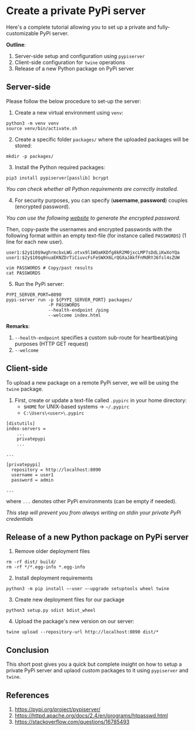 # Create a private PyPi server


Here's a complete tutorial allowing you to set up a private and fully-customizable PyPi server.


**Outline**:
1. Server-side setup and configuration using `pypiserver`
2. Client-side configuration for `twine` operations
3. Release of a new Python package on PyPi server



## Server-side

Please follow the below procedure to set-up the server:

1. Create a new virtual environment using `venv`:
```shell
python3 -m venv venv
source venv/bin/activate.sh
```
2. Create a specific folder `packages/` where the uploaded packages will be stored:
```shell
mkdir -p packages/
```

3. Install the Python required packages:
```shell
pip3 install pypiserver[passlib] bcrypt
```

*You can check whether all Python requirements are correctly installed.*

4. For security purposes, you can specify $(\mathbf{username}, \mathbf{password})$ couples (encrypted password).

*You can use the following [website](https://hostingcanada.org/htpasswd-generator/) to generate the encrypted password.*

Then, copy-paste the usernames and encrypted passwords with the following format within an empty text-file (for instance called `PASSWORDS`) (1 line for each new user).

```
user1:$2y$10$9wghrmcbxLWG.otvx9l1WOaKKDfg8kR2M0jxcLMP7sDdLiKwXoYQa
user1:$2y$10$q0nuaEKNZDrTiCiuvcFsFeSWXX6LrQGXaJAkfFnMdRYJ6fsl4sZUW
```


```shell
vim PASSWORDS # Copy/past results
cat PASSWORDS
```


5. Run the PyPi server:
```shell
PYPI_SERVER_PORT=8090
pypi-server run -p ${PYPI_SERVER_PORT} packages/
                -P PASSWORDS
                --health-endpoint /ping 
                --welcome index.html
```

**Remarks**:
1. `--health-endpoint` specifies a custom sub-route for heartbeat/ping purposes (HTTP GET request)
2. `--welcome` 

## Client-side

To upload a new package on a remote PyPi server, we will be using the `twine` package.

1. First, create or update a text-file called `.pypirc` in your home directory:
    - `$HOME` for UNIX-based systems $\longrightarrow$ `~/.pypirc`
    - `C:\Users\<user>\.pypirc`


```
[distutils]
index-servers =
	...
	privatepypi
	...

... 

[privatepypi]
  repository = http://localhost:8090
  username = user1
  password = admin

...
```
where `...` denotes other PyPi environments (can be empty if needed).

*This step will prevent you from always writing on stdin your private PyPi credentials*


## Release of a new Python package on PyPi server

1. Remove older deployment files
```shell
rm -rf dist/ build/
rm -rf */*.egg-info *.egg-info
```
2. Install deployment requirements
```shell
python3 -m pip install –-user –-upgrade setuptools wheel twine
```
3. Create new deployment files for our package
```shell
python3 setup.py sdist bdist_wheel
```
4. Upload the package's new version on our server:
```shell
twine upload --repository-url http://localhost:8090 dist/* 
```


## Conclusion

This short post gives you a quick but complete insight on how to setup a private PyPi server and uplaod custom packages to it using `pypiserver` and `twine`.


## References

1. https://pypi.org/project/pypiserver/
2. https://httpd.apache.org/docs/2.4/en/programs/htpasswd.html
3. https://stackoverflow.com/questions/16785493